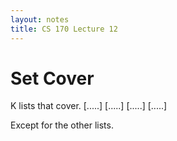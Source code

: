 ```yaml
---
layout: notes
title: CS 170 Lecture 12
---
```


# Set Cover

K lists that cover.
    [.....]
    [.....]
    [.....]
    [.....]

Except for the other lists. 



